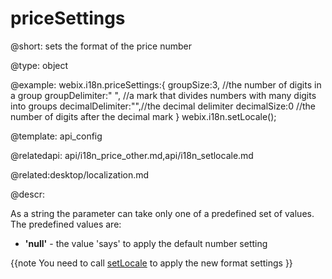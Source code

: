 priceSettings
=============


@short: sets the format of the price number
	

@type: object

@example:
webix.i18n.priceSettings:{
		groupSize:3,        //the number of digits in a group
		groupDelimiter:" ", //a mark that divides numbers with many digits into groups
		decimalDelimiter:"",//the decimal delimiter
		decimalSize:0       //the number of digits after the decimal mark
}
webix.i18n.setLocale();

@template:	api_config

@relatedapi: api/i18n_price_other.md,api/i18n_setlocale.md

@related:desktop/localization.md


@descr:

As a string the parameter can take only one of a predefined set of values. <br> 
The predefined values are:

- **'null'** - the value 'says' to apply the default number setting


{{note
You need to call <a href="api/i18n_setlocale.md">setLocale</a> to apply the new format settings
}}
